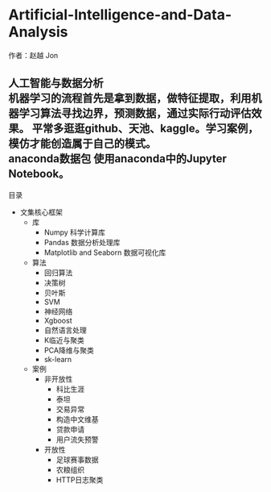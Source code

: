 # Artificial-Intelligence-and-Data-Analysis

作者：赵越 Jon

人工智能与数据分析
<br/>
机器学习的流程首先是拿到数据，做特征提取，利用机器学习算法寻找边界，预测数据，通过实际行动评估效果。
平常多逛逛github、天池、kaggle。学习案例，**模仿**才能创造属于自己的模式。
<br/>
anaconda数据包
使用anaconda中的Jupyter Notebook。
<br/>
---
目录
- 文集核心框架
  - 库
    - Numpy 科学计算库
    - Pandas 数据分析处理库
    - Matplotlib and Seaborn 数据可视化库
  - 算法
    - 回归算法
    - 决策树
    - 贝叶斯
    - SVM
    - 神经网络
    - Xgboost
    - 自然语言处理
    - K临近与聚类
    - PCA降维与聚类
    - sk-learn
  - 案例
    - 非开放性
      - 科比生涯
      - 泰坦
      - 交易异常
      - 构造中文维基
      - 贷款申请
      - 用户流失预警
     - 开放性
       - 足球赛事数据
       - 农粮组织
       - HTTP日志聚类
